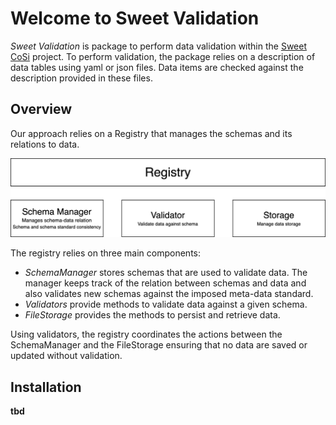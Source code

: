 # Welcome to Sweet Validation

*Sweet Validation* is package to perform data validation within the [Sweet CoSi](https://www.sweet-cosi.ch/) project. To perform validation, the package relies on a description
of data tables using yaml or json files. Data items are checked against the description
provided in these files.

## Overview

Our approach relies on a Registry that manages the schemas and its relations to data.

![Registry image](sweet_registry.svg)

The registry relies on three main components:

- *SchemaManager* stores schemas that are used to validate data. The manager keeps track
of the relation between schemas and data and also validates new schemas against the imposed
meta-data standard.
- *Validators* provide methods to validate data against a given schema.
- *FileStorage* provides the methods to persist and retrieve data.

Using validators, the registry coordinates the actions between the SchemaManager and
the FileStorage ensuring that no data are saved or updated without validation.


## Installation

**tbd**

<!-- To harmonize the description of data, *Sweet Validation* allows to set a standard
for the data description, i.e., imposing a meta-data standard. By default this
standard is set to the [Frictionless Table Scheme](https://specs.frictionlessdata.io//table-schema/). It is, however, possible to impose any standard as long as it is
a valid [json schema](https://json-schema.org/).

To validate data, we rely on a Validator class (<span style="color:red">ADD LINK TO API DOCS</span>) that mainly provides two methods:

1. validate(data, schema): Takes a data item and a schema. Validating the data against
the schema, it provides a validation report.
2. is_valid(data, schema): Uses the validate method to return an indicator whether
the data item is valid or not.

The default Validator uses frictionless table schemas to validate [pandas dataframes](https://pandas.pydata.org/docs/index.html)
against the schema using the [pandera](https://pandera.readthedocs.io/en/stable/) package.


Validators check data against schemas. They however do not maintain the relation
between data and schema, i.e., which schema is bound to which data item. The
SchemaManager (<span style="color:red">ADD LINK TO API DOCS</span>) has two major
tasks:

1. Managing the relation between data items and schema
2. Ensuring that all schemas comply with the meta-data standard.

The Registry (<span style="color:red">ADD LINK TO API DOCS</span>) combines the
SchemaManager and Validator together with a Storage interface that is responsible
to save the data:

[Registry image](figures/sweet_registry.svg)

By interacting with schemas and data through the registry, it ensures that no data
exists without a schema. Furthermore, it ensure that every change in data is checked
against the associated schema. Likewise, every schema update triggers a validation
check for all associated data resources.
 -->

